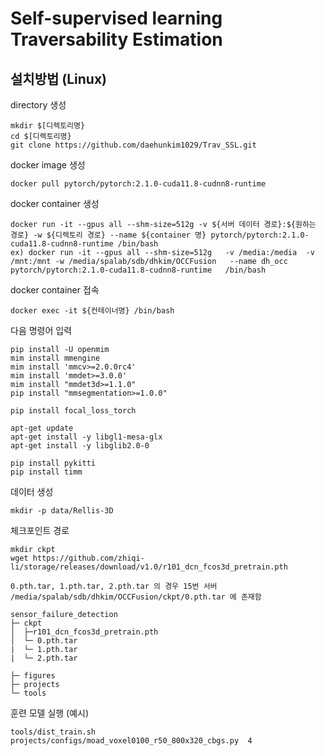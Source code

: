 # Self-supervised learning Traversability Estimation

## 설치방법 (Linux)

directory 생성
```
mkdir $[디렉토리명}
cd $[디렉토리명}
git clone https://github.com/daehunkim1029/Trav_SSL.git
```
docker image 생성

```
docker pull pytorch/pytorch:2.1.0-cuda11.8-cudnn8-runtime
```

docker container 생성

```
docker run -it --gpus all --shm-size=512g -v ${서버 데이터 경로}:${원하는 경로} -w ${디렉토리 경로} --name ${container 명} pytorch/pytorch:2.1.0-cuda11.8-cudnn8-runtime /bin/bash
ex) docker run -it --gpus all --shm-size=512g   -v /media:/media  -v /mnt:/mnt -w /media/spalab/sdb/dhkim/OCCFusion   --name dh_occ   pytorch/pytorch:2.1.0-cuda11.8-cudnn8-runtime   /bin/bash
```

docker container 접속

```
docker exec -it ${컨테이너명} /bin/bash
```

다음 명령어 입력

```
pip install -U openmim
mim install mmengine
mim install 'mmcv>=2.0.0rc4'
mim install 'mmdet>=3.0.0'
mim install "mmdet3d>=1.1.0"
pip install "mmsegmentation>=1.0.0"

pip install focal_loss_torch

apt-get update
apt-get install -y libgl1-mesa-glx
apt-get install -y libglib2.0-0

pip install pykitti
pip install timm
```

데이터 생성

```
mkdir -p data/Rellis-3D
```

체크포인트 경로

```
mkdir ckpt
wget https://github.com/zhiqi-li/storage/releases/download/v1.0/r101_dcn_fcos3d_pretrain.pth

0.pth.tar, 1.pth.tar, 2.pth.tar 의 경우 15번 서버 /media/spalab/sdb/dhkim/OCCFusion/ckpt/0.pth.tar 에 존재함
```
```
sensor_failure_detection
├─ ckpt
│  ├─r101_dcn_fcos3d_pretrain.pth
│  └─ 0.pth.tar
|  └─ 1.pth.tar
|  └─ 2.pth.tar

├─ figures
├─ projects
└─ tools
```


훈련 모델 실행 (예시)

```
tools/dist_train.sh projects/configs/moad_voxel0100_r50_800x320_cbgs.py  4

```
